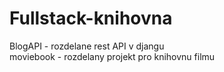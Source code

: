# Fullstack-knihovna

BlogAPI - rozdelane rest API v djangu <br>
moviebook - rozdelany projekt pro knihovnu filmu
